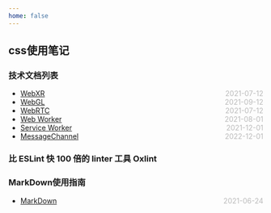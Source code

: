 ```yaml
---
home: false
---
```

## css使用笔记
### 技术文档列表
* [WebXR](./WebXR)  <span style="color:#bbb; float:right">2021-07-12</span>
* [WebGL](./WebGL)  <span style="color:#bbb; float:right">2021-09-12</span>
* [WebRTC](./WebRTC)  <span style="color:#bbb; float:right">2021-07-12</span>
* [Web Worker](./WebWorker)  <span style="color:#bbb; float:right">2021-08-01</span>
* [Service Worker](./ServiceWorker)  <span style="color:#bbb; float:right">2021-12-01</span>
* [MessageChannel](./MessageChannel)  <span style="color:#bbb; float:right">2022-12-01</span>


### 比 ESLint 快 100  倍的 linter 工具 Oxlint

### MarkDown使用指南
*  [MarkDown](../blog-daily/use-markdown)  <span style="color:#bbb; float:right">2021-06-24</span>
